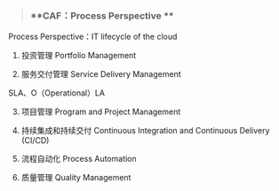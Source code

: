> ### **CAF：Process Perspective **


Process Perspective：IT lifecycle of the cloud

1. 投资管理 Portfolio Management

2. 服务交付管理 Service Delivery Management
 
 SLA、O（Operational）LA

3. 项目管理 Program and Project Management

4.  持续集成和持续交付 Continuous Integration and Continuous Delivery (CI/CD)

5. 流程自动化 Process Automation

6. 质量管理 Quality Management


